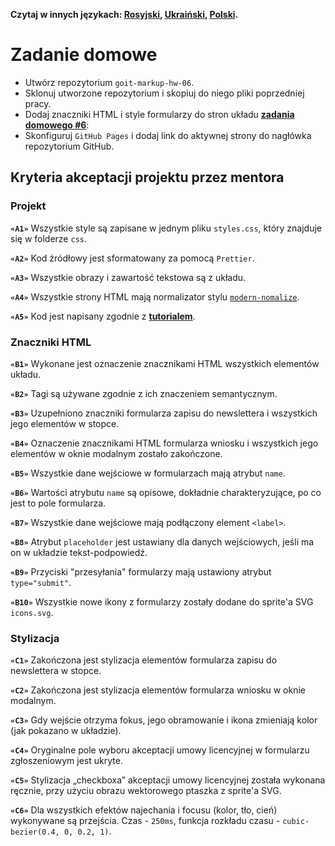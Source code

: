 **Czytaj w innych językach: [Rosyjski](README.md), [Ukraiński](README.ua.md),
[Polski](README.pl.md).**

# Zadanie domowe

- Utwórz repozytorium `goit-markup-hw-06`.
- Sklonuj utworzone repozytorium i skopiuj do niego pliki poprzedniej pracy.
- Dodaj znaczniki HTML i style formularzy do stron układu
  [**zadania domowego #6**](<https://www.figma.com/file/oTYBECAN79dXy19hzWObO4/Web-Studio-(Version-2.1)?node-id=1%3A1821>):
- Skonfiguruj `GitHub Pages` i dodaj link do aktywnej strony do nagłówka 
  repozytorium GitHub.

## Kryteria akceptacji projektu przez mentora

### Projekt

**`«A1»`** Wszystkie style są zapisane w jednym pliku `styles.css`, który 
znajduje się w folderze `css`.

**`«A2»`** Kod źródłowy jest sformatowany za pomocą `Prettier`.

**`«A3»`** Wszystkie obrazy i zawartość tekstowa są z układu.

**`«A4»`** Wszystkie strony HTML mają normalizator stylu 
[`modern-nomalize`](https://github.com/sindresorhus/modern-normalize).

**`«A5»`** Kod jest napisany zgodnie z
[**tutorialem**](http://sadcitizen.me/code-guide/).

### Znaczniki HTML

**`«B1»`**  Wykonane jest oznaczenie znacznikami HTML wszystkich elementów układu. 

**`«B2»`** Tagi są używane zgodnie z ich znaczeniem semantycznym.

**`«B3»`** Uzupełniono znaczniki formularza zapisu do newslettera i wszystkich jego
elementów w stopce.

**`«B4»`** Oznaczenie znacznikami HTML formularza wniosku i wszystkich jego elementów 
w oknie modalnym zostało zakończone. 

**`«B5»`** Wszystkie dane wejściowe w formularzach mają atrybut `name`.

**`«B6»`** Wartości atrybutu `name` są opisowe, dokładnie charakteryzujące, 
po co jest to pole formularza.

**`«B7»`** Wszystkie dane wejściowe mają podłączony element `<label>`.

**`«B8»`** Atrybut `placeholder` jest ustawiany dla danych wejściowych, jeśli ma on w
układzie tekst-podpowiedź. 

**`«B9»`** Przyciski "przesyłania" formularzy mają ustawiony atrybut `type="submit"`.

**`«B10»`** Wszystkie nowe ikony z formularzy zostały dodane do sprite'a SVG `icons.svg`.

### Stylizacja

**`«C1»`** Zakończona jest stylizacja elementów formularza zapisu do newslettera w stopce. 

**`«C2»`** Zakończona jest stylizacja elementów formularza wniosku w oknie modalnym. 

**`«C3»`** Gdy wejście otrzyma fokus, jego obramowanie i ikona zmieniają kolor (jak 
pokazano w układzie). 

**`«C4»`** Oryginalne pole wyboru akceptacji umowy licencyjnej w formularzu zgłoszeniowym 
jest ukryte. 

**`«C5»`** Stylizacja „checkboxa” akceptacji umowy licencyjnej została wykonana ręcznie, 
przy użyciu obrazu wektorowego ptaszka z sprite'a SVG. 

**`«C6»`** Dla wszystkich efektów najechania i focusu (kolor, tło, cień) wykonywane
są przejścia. Czas - `250ms`, funkcja rozkładu czasu - `cubic-bezier(0.4, 0, 0.2, 1)`.
